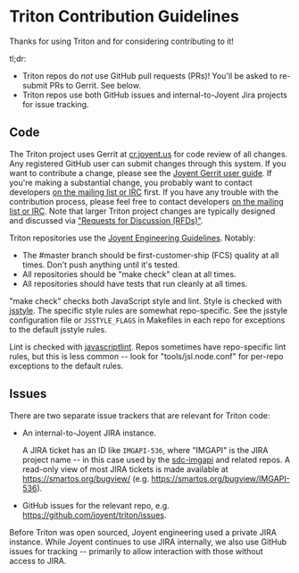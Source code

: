 <!--
    This Source Code Form is subject to the terms of the Mozilla Public
    License, v. 2.0. If a copy of the MPL was not distributed with this
    file, You can obtain one at http://mozilla.org/MPL/2.0/.
-->

<!--
    Copyright 2017 Joyent, Inc.
-->

# Triton Contribution Guidelines

Thanks for using Triton and for considering contributing to it!

tl;dr:
- Triton repos do *not* use GitHub pull requests (PRs)! You'll be asked to
  re-submit PRs to Gerrit. See below.
- Triton repos use both GitHub issues and internal-to-Joyent Jira projects for
  issue tracking.


## Code

The Triton project uses Gerrit at [cr.joyent.us](https://cr.joyent.us) for code
review of all changes. Any registered GitHub user can submit changes through
this system. If you want to contribute a change, please see the [Joyent Gerrit
user
guide](https://github.com/joyent/joyent-gerrit/blob/master/docs/user/README.md).
If you're making a substantial change, you probably want to contact developers
[on the mailing list or IRC](README.md#community) first. If you have any trouble
with the contribution process, please feel free to contact developers [on the
mailing list or IRC](README.md#community). Note that larger Triton project
changes are typically designed and discussed via ["Requests for Discussion
(RFDs)"](https://github.com/joyent/rfd).

Triton repositories use the [Joyent Engineering
Guidelines](https://github.com/joyent/eng/blob/master/docs/index.md). Notably:

* The #master branch should be first-customer-ship (FCS) quality at all times.
  Don't push anything until it's tested.
* All repositories should be "make check" clean at all times.
* All repositories should have tests that run cleanly at all times.

"make check" checks both JavaScript style and lint.  Style is checked with
[jsstyle](https://github.com/davepacheco/jsstyle).  The specific style rules are
somewhat repo-specific.  See the jsstyle configuration file or `JSSTYLE_FLAGS`
in Makefiles in each repo for exceptions to the default jsstyle rules.

Lint is checked with
[javascriptlint](https://github.com/davepacheco/javascriptlint). Repos sometimes
have repo-specific lint rules, but this is less common -- look for
"tools/jsl.node.conf" for per-repo exceptions to the default rules.


## Issues

There are two separate issue trackers that are relevant for Triton code:

- An internal-to-Joyent JIRA instance.

  A JIRA ticket has an ID like `IMGAPI-536`, where "IMGAPI" is the JIRA project
  name -- in this case used by the
  [sdc-imgapi](https://github.com/joyent/sdc-imgapi) and related repos. A
  read-only view of most JIRA tickets is made available at
  <https://smartos.org/bugview/> (e.g.
  <https://smartos.org/bugview/IMGAPI-536>).

- GitHub issues for the relevant repo, e.g.
  <https://github.com/joyent/triton/issues>.

Before Triton was open sourced, Joyent engineering used a private JIRA instance.
While Joyent continues to use JIRA internally, we also use GitHub issues for
tracking -- primarily to allow interaction with those without access to JIRA.
